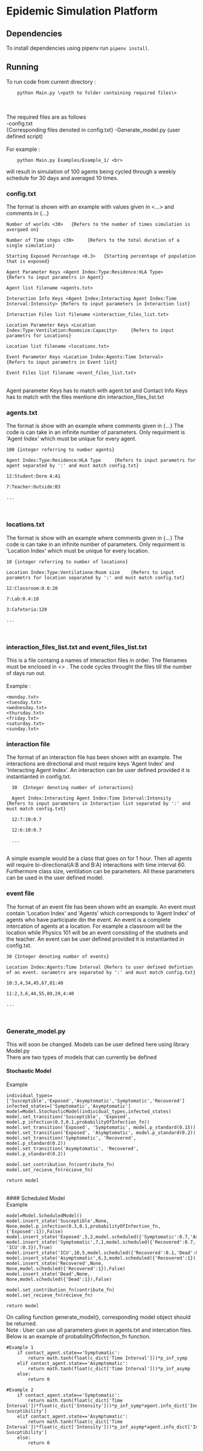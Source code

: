 # Epidemic Simulation Platform


## Dependencies

To install dependencies using pipenv run ```pipenv install```.

## Running
To run code from current directory : 

		python Main.py \<path to folder containing required files\> 
<br>
<br>
The required files are as follows <br>
  -config.txt <br>  {Corresponding files denoted in config.txt}
  -Generate_model.py (user defined script) <br>
<br>
For example :  

		python Main.py Examples/Example_1/ <br>
will result in simulation of 100 agents being cycled through a weekly schedule for 30 days and averaged 10 times.
<br>


### config.txt <br>
The format is shown with an example with values given in \<...\> and comments in {...}
<br>

    Number of worlds <30>   {Refers to the number of times simulation is avergaed on}
  
    Number of Time steps <30>     {Refers to the total duration of a single simulation}
  
    Starting Exposed Percentage <0.3>   {Starting percentage of population that is exposed} 
    
    Agent Parameter Keys <Agent Index:Type:Residence:HLA Type> 				{Refers to input parametrs in Agent}
	
    Agent list filename <agents.txt>							
	
    Interaction Info Keys <Agent Index:Interacting Agent Index:Time Interval:Intensity>	{Refers to input parameters in Interaction list}
	
    Interaction Files list filename <interaction_files_list.txt>
	
    Location Parameter Keys <Location Index:Type:Ventilation:Roomsize:Capacity>		{Refers to input parametrs for Locations}
	
    Location list filename <locations.txt>
	
    Event Parameter Keys <Location Index:Agents:Time Interval>				{Refers to input parametrs in Event list}
	
    Event Files list filename <event_files_list.txt>
<br>
Agent parameter Keys has to match with agent.txt and Contact Info Keys has to match with the files mentione din interaction_files_list.txt
<br>

### agents.txt
The format is show with an example where comments given in {...}
The code is can take in an infinite number of parameters. Only requirment is 'Agent Index' which must be unique for every agent.
<br>

    100 {integer referring to number agents}
    
    Agent Index:Type:Residence:HLA Type     {Refers to input parametrs for agent separated by ':' and must match config.txt}
    
    12:Student:Dorm A:A1
    
    7:Teacher:Outside:B3
    
    ...

<br>

### locations.txt
The format is show with an example where comments given in {...}
The code is can take in an infinite number of parameters. Only requirment is 'Location Index' which must be unique for every location.
<br>

    10 {integer referring to number of locations}
    
    Location Index:Type:Ventilatione:Room size    {Refers to input parametrs for location separated by ':' and must match config.txt}
    
    12:Classroom:0.6:20
    
    7:Lab:0.4:10
    
    3:Cafeteria:120
    
    ...

<br>

### interaction_files_list.txt and event_files_list.txt<br>
This is a file containg a names of interaction files in order. The filenames must be enclosed in \<\> . The code cycles throught the files till the number of days run out. <br>
<br> 
Example :
    
    <monday.txt> 
    <tuesday.txt> 
    <wednesday.txt> 
    <thursday.txt> 
    <friday.txt> 
    <saturday.txt> 
    <sunday.txt> 
    
### interaction file <br>
The format of an interaction file has been shown with an example. The interactions are directional and must require keys 'Agent Index' and 'Interacting Agent Index'. An interaction can be user defined provided it is instantianted in config.txt.
<br>
      
      30  {Integer denoting number of interactions}
      
      Agent Index:Interacting Agent Index:Time Interval:Intensity   {Refers to input parameters in Interaction list separated by ':' and must match config.txt}
      
      12:7:10:0.7
      
      12:6:10:0.7

      ...
      
<br>
A simple example would be a class that goes on for 1 hour. Then all agents will require bi-directional(A:B and B:A) interactions with time interval 60. Furthermore class size, ventilation can be parameters. All these parameters can be used in the user defined model.

### event file <br>
The format of an event file has been shown wiht an example. An event must contain 'Location Index' and 'Agents' which corresponds to 'Agent Index' of agents who have participate din the event. An event is a complete intercation of agents at a location. For example a classroom will be the location while Physics 101 will be an event consisting of the studnets and the teacher. An event can be user defined provided it is instantianted in config.txt.
<br>
	
	30 {Integer denoting number of events}
	
	Location Index:Agents:Time Interval {Refers to user defined defintion of an event. oarametrs are separated by ':' and must match config.txt}
	
	10:3,4,34,45,67,81:40
	
	11:2,3,6,44,55,89,29,4:40
	
	...
<br>

### Generate_model.py <br>
This will soon be changed. Models can be user defined here using library Model.py <br>
There are two types of models that can currently be defined
<br>
#### Stochastic Model <br>
Example

	individual_types=['Susceptible','Exposed','Asymptomatic','Symptomatic','Recovered']
	infected_states=['Symptomatic','Asymptomatic']
	model=Model.StochasticModel(individual_types,infected_states)
	model.set_transition('Susceptible', 'Exposed', model.p_infection(0.3,0.1,probabilityOfInfection_fn))
	model.set_transition('Exposed', 'Symptomatic', model.p_standard(0.15))
	model.set_transition('Exposed', 'Asymptomatic', model.p_standard(0.2))
	model.set_transition('Symptomatic', 'Recovered', model.p_standard(0.2))
	model.set_transition('Asymptomatic', 'Recovered', model.p_standard(0.2))
	
	model.set_contribution_fn(contribute_fn)
	model.set_recieve_fn(recieve_fn)

	return model
	
	

<br>
#### Scheduled Model  <br>
Example 

	model=Model.ScheduledModel()
	model.insert_state('Susceptible',None, None,model.p_infection(0.3,0.1,probabilityOfInfection_fn,{'Exposed':1}),False)
	model.insert_state('Exposed',5,2,model.scheduled({'Symptomatic':0.7,'Asymptomatic':0.3}),false)
	model.insert_state('Symptomatic',7,1,model.scheduled({'Recovered':0.7, 'ICU':0.3}),True)
	model.insert_state('ICU',10,5,model.scheduled({'Recovered':0.1,'Dead':0.9}),False)
	model.insert_state('Asymptomatic',6,3,model.scheduled({'Recovered':1}),True)
	model.insert_state('Recovered',None, None,model.scheduled({'Recovered':1}),False)
	model.insert_state('Dead',None, None,model.scheduled({'Dead':1}),False)
	
	model.set_contribution_fn(contribute_fn)
	model.set_recieve_fn(recieve_fn)
	
	return model
	
On calling function generate_model(), corresponding model object should be returned.
<br>
Note : User can use all parameters given in agents.txt and intercation files.  <br>
Below is an example of probabilityOfInfection_fn function. 

   	#Example 1
		if contact_agent.state=='Symptomatic':
			return math.tanh(float(c_dict['Time Interval']))*p_inf_symp
		elif contact_agent.state=='Asymptomatic':
			return math.tanh(float(c_dict['Time Interval']))*p_inf_asymp
		else:
			return 0

	#Example 2
		if contact_agent.state=='Symptomatic':
			return math.tanh(float(c_dict['Time Interval'])*float(c_dict['Intensity']))*p_inf_symp*agent.info_dict['Innate Suscptibility']
		elif contact_agent.state=='Asymptomatic':
			return math.tanh(float(c_dict['Time Interval'])*float(c_dict['Intensity']))*p_inf_asymp*agent.info_dict['Innate Suscptibility']
		else:
			return 0




    
